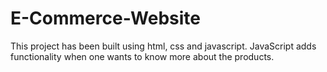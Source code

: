 # E-Commerce-Website
This project has been built using html, css and javascript. JavaScript adds functionality  when one wants to know more about the products. 
